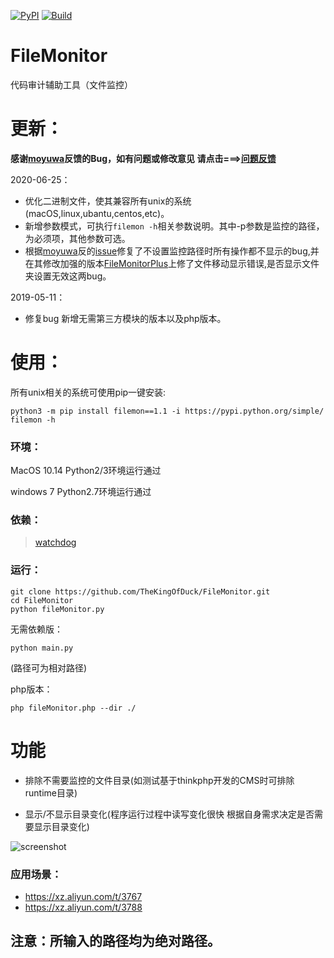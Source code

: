 [![PyPI](https://img.shields.io/badge/Python-All-blue.svg)]()
[![Build](https://img.shields.io/badge/Supported_OS-All-orange.svg)]()

# FileMonitor
代码审计辅助工具（文件监控）

# 更新：

**感谢[moyuwa](https://github.com/moyuwa)反馈的Bug，如有问题或修改意见 请点击===>[问题反馈](https://github.com/TheKingOfDuck/FileMonitor/issues)**

2020-06-25：
  * 优化二进制文件，使其兼容所有unix的系统(macOS,linux,ubantu,centos,etc)。
  * 新增参数模式，可执行`filemon -h`相关参数说明。其中-p参数是监控的路径，为必须项，其他参数可选。
  * 根据[moyuwa](https://github.com/moyuwa)反的[issue](https://github.com/TheKingOfDuck/FileMonitor/issues/2)修复了不设置监控路径时所有操作都不显示的bug,并在其修改加强的版本[FileMonitorPlus](https://github.com/moyuwa/FileMonitorPlus)上修了文件移动显示错误,是否显示文件夹设置无效这两bug。

2019-05-11：
  * 修复bug 新增无需第三方模块的版本以及php版本。

# 使用：

所有unix相关的系统可使用pip一键安装:

```
python3 -m pip install filemon==1.1 -i https://pypi.python.org/simple/
filemon -h
```

### 环境：
MacOS 10.14  Python2/3环境运行通过

windows 7 Python2.7环境运行通过

### 依赖：

> [watchdog](https://pypi.org/project/watchdog/)

### 运行：

```
git clone https://github.com/TheKingOfDuck/FileMonitor.git
cd FileMonitor
python fileMonitor.py
```

无需依赖版：

```
python main.py
```
(路径可为相对路径)

php版本：

```
php fileMonitor.php --dir ./
```


# 功能

* 排除不需要监控的文件目录(如测试基于thinkphp开发的CMS时可排除runtime目录)

* 显示/不显示目录变化(程序运行过程中读写变化很快 根据自身需求决定是否需要显示目录变化)

![screenshot](https://github.com/TheKingOfDuck/FileMonitor/blob/master/screenshot.png)

### 应用场景：

* https://xz.aliyun.com/t/3767
* https://xz.aliyun.com/t/3788
        


## 注意：所输入的路径均为绝对路径。


